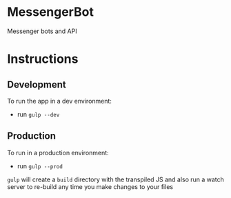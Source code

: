 # MessengerBot
Messenger bots and API

# Instructions

## Development
To run the app in a dev environment:

* run `gulp --dev`

## Production
To run in a production environment:

* run `gulp --prod`

`gulp` will create a `build` directory with the transpiled JS and also run a watch server to re-build any time you make changes to your files 
